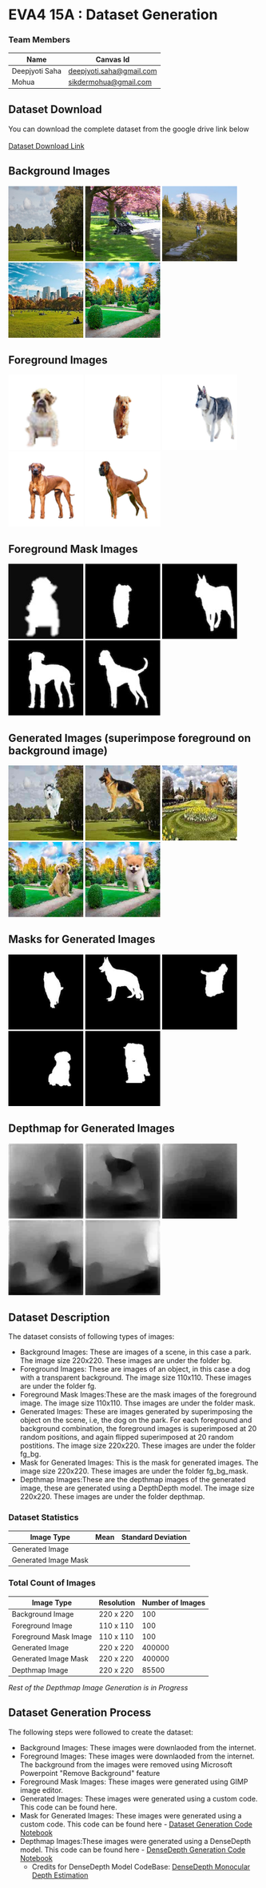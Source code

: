 # EVA4 15A : Dataset Generation

### Team Members ###
| Name | Canvas Id |
| ----------- | ---------- |
| Deepjyoti Saha  |  deepjyoti.saha@gmail.com |
| Mohua  | sikdermohua@gmail.com |

## Dataset Download
You can download the complete dataset from the google drive link below <br/> <br/>
[Dataset Download Link](https://drive.google.com/drive/folders/1sdyGO83qvwteiXLBqJnxPH6NwgnVPZAq?usp=sharing)

## Background Images
<img src="bg/bg_1.jpg" width="150" > <img src="bg/bg_2.jpg" width="150" > <img src="bg/bg_3.jpg" width="150" > <img src="bg/bg_5.jpg" width="150" > <img src="bg/bg_10.jpg" width="150" > 

## Foreground Images
<img src="fg/fg_1.png" width="150" > <img src="fg/fg_7.png" width="150" > <img src="fg/fg_17.png" width="150" > <img src="fg/fg_21.png" width="150" > <img src="fg/fg_29.png" width="150" > 

## Foreground Mask Images
<img src="mask/fg_1.jpg" width="150" > <img src="mask/fg_7.jpg" width="150" > <img src="mask/fg_17.jpg" width="150" > <img src="mask/fg_21.jpg" width="150" > <img src="mask/fg_29.jpg" width="150" > 

## Generated Images (superimpose foreground on background image)
<img src="fg_bg/fg_bg_638.jpg" width="150" > <img src="fg_bg/fg_bg_3173.jpg" width="150" > <img src="fg_bg/fg_bg_26682.jpg" width="150" > <img src="fg_bg/fg_bg_37898.jpg" width="150" > <img src="fg_bg/fg_bg_39553.jpg" width="150" > 

## Masks for Generated Images 
<img src="fg_bg_mask/fg_bg_mask_638.jpg" width="150" > <img src="fg_bg_mask/fg_bg_mask_3173.jpg" width="150" > <img src="fg_bg_mask/fg_bg_mask_26682.jpg" width="150" > <img src="fg_bg_mask/fg_bg_mask_37898.jpg" width="150" > <img src="fg_bg_mask/fg_bg_mask_39553.jpg" width="150" > 

## Depthmap for Generated Images
<img src="depthmap/depth_638.jpg" width="150" > <img src="depthmap/depth_3173.jpg" width="150" > <img src="depthmap/depth_26682.jpg" width="150" > <img src="depthmap/depth_37898.jpg" width="150" > <img src="depthmap/depth_39553.jpg" width="150" > 

## Dataset Description
The dataset consists of following types of images: </br>
* Background Images: These are images of a scene, in this case a park. The image size 220x220. These images are under the folder bg.
* Foreground Images: These are images of an object, in this case a dog with a transparent background. The image size 110x110. These images are under the folder fg.
* Foreground Mask Images:These are the mask images of the foreground image. The image size 110x110. Thse images are under the folder mask.
* Generated Images: These are images generated by superimposing the object on the scene, i.e, the dog on the park. For each foreground and background combination, the foreground images is superimposed at 20 random positions, and again flipped superimposed at 20 random postitions. The image size 220x220. These images are under the folder fg_bg.
* Mask for Generated Images: This is the mask for generated images. The image size 220x220. These images are under the folder fg_bg_mask.
* Depthmap Images:These are the depthmap images of the generated image, these are generated using a DepthDepth model. The image size 220x220. These images are under the folder depthmap.

### Dataset Statistics ###
| Image Type  | Mean | Standard Deviation |
| ----------- | ---------- | ---------------- |
| Generated Image  |   |   |
| Generated Image Mask  |   |   |

### Total Count of Images ###

| Image Type  | Resolution | Number of Images |
| ----------- | ---------- | ---------------- |
| Background Image  | 220 x 220 | 100  |
| Foreground Image  | 110 x 110 | 100  |
| Foreground Mask Image  | 110 x 110 | 100  |
| Generated Image  | 220 x 220 | 400000  |
| Generated Image Mask  | 220 x 220 | 400000  |
| Depthmap Image  | 220 x 220 | 85500 |

_Rest of the Depthmap Image Generation is in Progress_

## Dataset Generation Process
The following steps were followed to create the dataset: </br>
* Background Images: These images were downlaoded from the internet. 
* Foreground Images: These images were downlaoded from the internet. The background from the images were removed using Microsoft Powerpoint "Remove Background" feature
* Foreground Mask Images: These images were generated using GIMP image editor. 
* Generated Images: These images were generated using a custom code. This code can be found here.
* Mask for Generated Images: These images were generated using a custom code. This code can be found here - [Dataset Generation Code Notebook](https://github.com/deepjyotisaha85/eva4/blob/master/session15A/S15A_Dataset_Generation.ipynb)
* Depthmap Images:These images were generated using a DenseDepth model. This code can be found here - [DenseDepth Generation Code Notebook](https://github.com/deepjyotisaha85/eva4/blob/master/session15A/S15A_DenseDepth_Generation.ipynb)
  * Credits for DenseDepth Model CodeBase: [DenseDepth Monocular Depth Estimation](https://github.com/ialhashim/DenseDepth)
